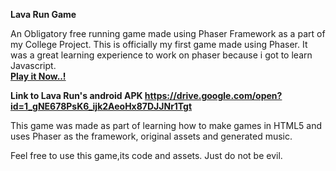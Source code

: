 <Strong> Lava Run Game </Strong>

An Obligatory free running game made using Phaser Framework as a part of my College Project. 
This is officially my first game made using Phaser. It was a great learning experience to work on phaser because i got to learn Javascript.
<br>
<strong><a href="https://sidf3ar.github.io/Lava-Run-Master/"> Play it Now..!</a></strong>

<strong>Link to Lava Run's android APK https://drive.google.com/open?id=1_gNE678PsK6_ijk2AeoHx87DJJNr1Tgt</strong>


This game was made as part of learning how to make games in HTML5 and uses Phaser as the framework, original assets and
generated music. 

Feel free to use this game,its code and assets. Just do not be evil. 

